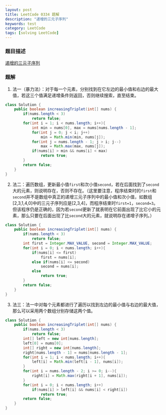 ```yaml
---
layout: post
title: LeetCode 0334 题解
description: "递增的三元子序列"
keywords: test
category: LeetCode
tags: [solving LeetCode]
---
```


### 题目描述
[递增的三元子序列](https://leetcode-cn.com/problems/increasing-triplet-subsequence/)

### 题解
1. 法一（暴力法）：对于每一个元素，分别找到在它左边的最小值和右边的最大值，若这三个值满足递增条件则返回，否则继续搜索，直至结束。
```java
class Solution {
    public boolean increasingTriplet(int[] nums) {
        if(nums.length < 3)
            return false;
        for(int i = 1; i < nums.length; i++){
            int min = nums[0], max = nums[nums.length - 1];
            for(int j = 0; j < i; j++)
                min = Math.min(min, nums[j]);
            for(int j = nums.length - 1; j > i; j--)
                max = Math.max(max, nums[j]);
            if(nums[i] > min && nums[i] < max)
                return true;
        }
        return false;
    }
}
```
2. 法二：遍历数组，更新最小值`first`和次小值`second`，若在后面找到了`second`大的元素，则说明存在，否则不存在。（这里要注意，程序结束时的`first`和`second`并不是数组中真正的递增三元子序列中的最小值和次小值，如数组[2,3,1,4,0]中的三元子序列应是[2,3,4]，而程序结束时`first=1`，`second=3`。但该程序仍是正确的，因为若`second`更新了就表明在它前面出现了比它小的元素，那么只要在后面出现了比`second`大的元素，就说明存在递增子序列。）
```java
class Solution {
    public boolean increasingTriplet(int[] nums) {
        if(nums.length < 3)
            return false;
        int first = Integer.MAX_VALUE, second = Integer.MAX_VALUE;
        for(int i = 0; i < nums.length; i++){
            if(nums[i] <= first)
                first = nums[i];
            else if(nums[i] <= second)
                second = nums[i];
            else
                return true;
        }
        return false;
    }
}
```
3. 法三：法一中对每个元素都进行了遍历以找到左边的最小值与右边的最大值，那么可以采用两个数组分别存储这两个值。
```java
class Solution {
    public boolean increasingTriplet(int[] nums) {
        if(nums.length < 3)
            return false;
        int[] left = new int[nums.length];
        left[0] = nums[0];
        int[] right = new int[nums.length];
        right[nums.length - 1] = nums[nums.length - 1];
        for(int i = 1; i < nums.length; i++){
            left[i] = Math.min(left[i - 1], nums[i]);
        }
        for(int i = nums.length - 2; i >= 0; i--){
            right[i] = Math.max(right[i + 1], nums[i]);
        }
        for(int i = 0; i < nums.length; i++)
            if(nums[i] > left[i] && nums[i] < right[i])
                return true;
        return false;
    }
}
```
